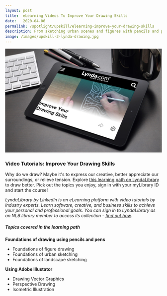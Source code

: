 ```yaml
---
layout: post
title:  eLearning Videos To Improve Your Drawing Skills
date:   2020-04-06
permalink: /spotlight/upskill/elearning-improve-your-drawing-skills
description: From sketching urban scenes and figures with pencils and pens, to creating rich vector graphics and isometric graphics with Adobe Illustrator. 
image: /images/upskill-3-lynda-drawing.jpg
---
```

<img src="/images/upskill-3-lynda-drawing.jpg">
<h3>Video Tutorials: Improve Your Drawing Skills</h3>
<p>Why do we draw? Maybe it's to express our creative, better appreciate our surroundings, or relieve tension. Explore <a href="https://www.lynda.com/learning-paths/Design/improve-your-drawing-skills" target="_blank">this learning path on LyndaLibrary</a> to draw better. Pick out the topics you enjoy, sign in with your myLibrary ID and start the course!</p> 
<p><i>LyndaLibrary by LinkedIn is an eLearning platform with video tutorials by industry experts. Learn software, creative, and business skills to achieve your personal and professional goals. You can sign in to LyndaLibrary as an NLB library member to access its collection - <a href="/get-started-with/lynda/#lynda-get-started">find out how</a>.</i></p>
<h5>Topics covered in the learning path</h5>
<p><b>Foundations of drawing using pencils and pens</b></p>
<ul>
<li>Foundations of figure drawing</li>
<li>Foundations of urban sketching</li> 
<li>Foundations of landscape sketching</li>
</ul>
<p><b>Using Adobe Illustator</b></p>
<ul>
<li>Drawing Vector Graphics </li>
<li>Perspective Drawing </li>
<li>Isometric Illustration  </li>
</ul>
